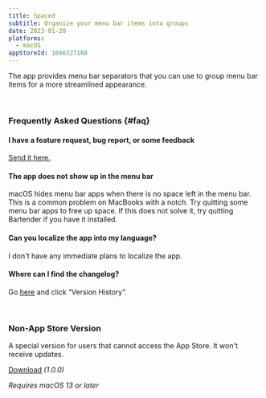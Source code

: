 ```yaml
---
title: Spaced
subtitle: Organize your menu bar items into groups
date: 2023-01-20
platforms:
  - macOS
appStoreId: 1666327168
---
```


The app provides menu bar separators that you can use to group menu bar items for a more streamlined appearance.

<br>

### Frequently Asked Questions {#faq}

#### I have a feature request, bug report, or some feedback

[Send it here.](https://sindresorhus.com/feedback?product=Spaced&referrer=Website-FAQ)

#### The app does not show up in the menu bar

macOS hides menu bar apps when there is no space left in the menu bar. This is a common problem on MacBooks with a notch. Try quitting some menu bar apps to free up space. If this does not solve it, try quitting Bartender if you have it installed.

#### Can you localize the app into my language?

I don't have any immediate plans to localize the app.

#### Where can I find the changelog?

Go [here](https://apps.apple.com/app/id1666327168) and click “Version History”.

<br>

### Non-App Store Version

A special version for users that cannot access the App Store. It won't receive updates.

[Download](https://dsc.cloud/sindresorhus/Spaced-1.0.0-1674183454) *(1.0.0)*

*Requires macOS 13 or later*
